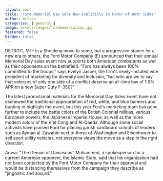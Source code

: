 ```yaml
---
layout: post
title: "Ford Memorial Day Sale Now Explicitly in Honor of Both Sides"
author: milton
categories: [ general ]
image: assets/images/fordmemorialday.jpg
featured: false
hidden: false
---
```


DETROIT, MI - In a Shocking move to some, but a progressive stance for a new era to others, the Ford Motor Company ([F](https://finance.yahoo.com/quote/F)) announced that their annual Memorial Day sales event now supports both American combatants as well as their opponents on the battlefield. "Ford has always been 100% committed to the troops," says Evelyn Jasper, the firm's newly-instated vice president of marketing for diversity and inclusion, "but who are we to say that veterans of only one side of a conflict deserve an all-time low of 1.6% APR on a new Super Duty F-350?" 

The latest promotional materials for the Memorial Day Sales Event have not eschewed the traditional appropriation of red, white, and blue banners and bunting to highlight the event, but this year Ford's marketing team has gone further to include the battle colors of the British Colonial militias, various European  powers, the Japanese Imperial House, as well as the more modern colors of the Viet Cong and Al-Qaeda. Although some social activists have praised Ford for placing garish cardboard cutouts of leaders such as Ayman al-Zawahiri next to those of Washington and Eisenhower to sell sport utility vehicles, not everyone views the move as a step in the right direction.

Anwar "The Demon of Damascus" Mohammed, a spokesperson for a current American opponent, the Islamic State, said that his organization had not been contacted by the Ford Motor Company for their approval and would be distancing themselves from the campaign they describe as "jingoistic and absurd."